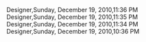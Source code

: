 ﻿Designer,Sunday, December 19, 2010,11:36 PM  Designer,Sunday, December 19, 2010,11:35 PM  Designer,Sunday, December 19, 2010,11:34 PM  Designer,Sunday, December 19, 2010,10:36 PM